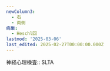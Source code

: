 ```yaml
---
newColumn3:
  - 右
  - 両側
病巣:
  - Heschl回
lastmod: '2025-03-06'
last_edited: 2025-02-27T00:00:00.000Z
---
```


神経心理検査:: SLTA
